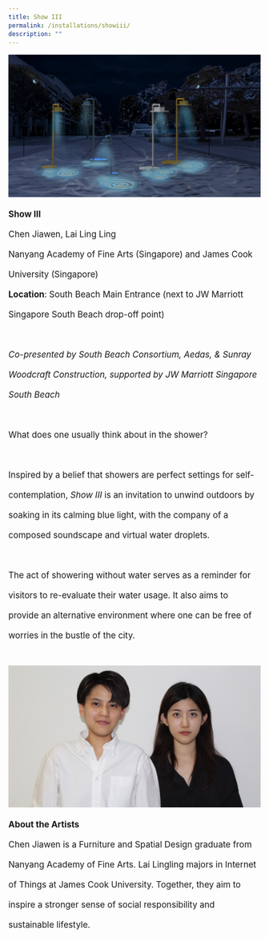 ```yaml
---
title: Show III
permalink: /installations/showiii/
description: ""
---
```

<p style="font-size:17px; line-height:40px">
<img src="/images/Installations/show%20iii%20.jpg">
	<b> Show III</b>
<br>
Chen Jiawen, Lai Ling Ling<br>
Nanyang Academy of Fine Arts (Singapore) and James Cook University (Singapore)&nbsp;
<br>
	<b>Location</b>: South Beach Main Entrance (next to JW Marriott Singapore South Beach drop-off point)&nbsp;
<br><br>
<i>Co-presented by South Beach Consortium, Aedas, &amp; Sunray Woodcraft Construction, supported by JW Marriott Singapore South Beach</i>
<br><br>
What does one usually think about in the shower?&nbsp;
<br><br>
	Inspired by a belief that showers are perfect settings for self-contemplation, <i>Show III</i> is an invitation to unwind outdoors by soaking in its calming blue light, with the company of a composed soundscape and virtual water droplets.&nbsp;
<br><br>
The act of showering without water serves as a reminder for visitors to re-evaluate their water usage. It also aims to provide an alternative environment where one can be free of worries in the bustle of the city.
<br><br>

<img src="/images/Installations/jiawen_lingling_profile_landscape_ilsg23%20-%20lingling%20lai.jpg">
	<b>About the Artists</b><br>
Chen Jiawen is a Furniture and Spatial Design graduate from Nanyang Academy of Fine Arts. Lai Lingling majors in Internet of Things at James Cook University. Together, they aim to inspire a stronger sense of social responsibility and sustainable lifestyle.
 </p>